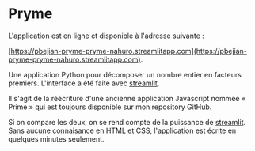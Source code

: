 # Pryme

L'application est en ligne et disponible à l'adresse suivante :

[https://pbejian-pryme-pryme-nahuro.streamlitapp.com](https://pbejian-pryme-pryme-nahuro.streamlitapp.com).


Une application Python pour décomposer un nombre entier en facteurs premiers. L'interface a été faite avec [streamlit](streamlit.io).

Il s'agit de la réécriture d'une ancienne application Javascript nommée « Prime » qui est toujours disponible sur mon repository GitHub.

Si on compare les deux, on se rend compte de la puissance de [streamlit](streamlit.io). Sans aucune connaisance en HTML et CSS, l'application est écrite en quelques minutes seulement.